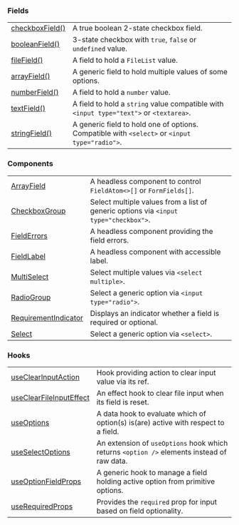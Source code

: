### Fields

|                                                           |                                                                                               |
| --------------------------------------------------------- | --------------------------------------------------------------------------------------------- |
| [checkboxField()](?path=/docs/fields-checkboxfield--docs) | A true boolean 2-state checkbox field.                                                        |
| [booleanField()](?path=/docs/fields-booleanfield--docs)   | 3-state checkbox with `true`, `false` or `undefined` value.                                   |
| [fileField()](?path=/docs/fields-filefield--docs)         | A field to hold a `FileList` value.                                                           |
| [arrayField()](?path=/docs/fields-arrayfield--docs)       | A generic field to hold multiple values of some options.                                      |
| [numberField()](?path=/docs/fields-numberfield--docs)     | A field to hold a `number` value.                                                             |
| [textField()](?path=/docs/fields-textfield--docs)         | A field to hold a `string` value compatible with `<input type="text">` or `<textarea>`.       |
| [stringField()](?path=/docs/fields-stringfield--docs)     | A generic field to hold one of options. Compatible with `<select>` or `<input type="radio">`. |

### Components

|                                                                           |                                                                                      |
| ------------------------------------------------------------------------- | ------------------------------------------------------------------------------------ |
| [ArrayField](?path=/docs/components-arrayfield--docs)                     | A headless component to control `FieldAtom<>[]` or `FormFields[]`.                   |
| [CheckboxGroup](?path=/docs/components-checkboxgroup--docs)               | Select multiple values from a list of generic options via `<input type="checkbox">`. |
| [FieldErrors](?path=/docs/components-fielderrors--docs)                   | A headless component providing the field errors.                                     |
| [FieldLabel](?path=/docs/components-fieldlabel--docs)                     | A headless component with accessible label.                                          |
| [MultiSelect](?path=/docs/components-multiselect--docs)                   | Select multiple values via `<select multiple>`.                                      |
| [RadioGroup](?path=/docs/components-radiogroup--docs)                     | Select a generic option via `<input type="radio">`.                                  |
| [RequirementIndicator](?path=/docs/components-requirementindicator--docs) | Displays an indicator whether a field is required or optional.                       |
| [Select](?path=/docs/components-select--docs)                             | Select a generic option via `<select>`.                                              |

### Hooks

|                                                                            |                                                                                            |
| -------------------------------------------------------------------------- | ------------------------------------------------------------------------------------------ |
| [useClearInputAction](?path=/docs/hooks-useclearinputaction--docs)         | Hook providing action to clear input value via its ref.                                    |
| [useClearFileInputEffect](?path=/docs/hooks-useclearfileinputeffect--docs) | An effect hook to clear file input when its field is reset.                                |
| [useOptions](?path=/docs/hooks-useoptions--docs)                           | A data hook to evaluate which of option(s) is(are) active with respect to a field.         |
| [useSelectOptions](?path=/docs/hooks-useselectoptions--docs)               | An extension of `useOptions` hook which returns `<option />` elements instead of raw data. |
| [useOptionFieldProps](?path=/docs/hooks-useoptionfieldprops--docs)         | A generic hook to manage a field holding active option from primitive options.             |
| [useRequiredProps](?path=/docs/hooks-userequiredprops--docs)               | Provides the `required` prop for input based on field optionality.                         |

